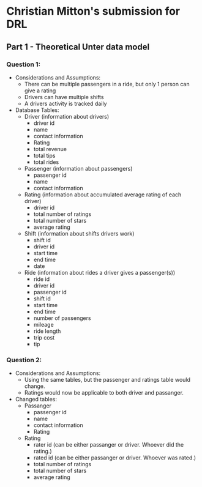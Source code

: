 # Christian Mitton's submission for DRL

## Part 1 - Theoretical Unter data model
### Question 1:
- Considerations and Assumptions:
  - There can be multiple passengers in a ride, but only 1 person can give a rating
  - Drivers can have multiple shifts
  - A drivers activity is tracked daily
- Database Tables:
  - Driver (information about drivers)
    - driver id
    - name
    - contact information
    - Rating
    - total revenue
    - total tips
    - total rides
  - Passenger (information about passengers)
    - passenger id
    - name
    - contact information
  - Rating (information about accumulated average rating of each driver)
    - driver id
    - total number of ratings
    - total number of stars
    - average rating
  - Shift (information about shifts drivers work)
    - shift id
    - driver id
    - start time
    - end time
    - date 
  - Ride (information about rides a driver gives a passenger(s))
    - ride id
    - driver id
    - passenger id
    - shift id
    - start time
    - end time
    - number of passengers
    - mileage
    - ride length
    - trip cost
    - tip

### Question 2:
- Considerations and Assumptions:
  - Using the same tables, but the passenger and ratings table would change.
  - Ratings would now be applicable to both driver and passanger.
- Changed tables:
  - Passanger
    - passenger id
    - name
    - contact information
    - Rating
  - Rating
    - rater id (can be either passanger or driver. Whoever did the rating.)
    - rated id (can be either passanger or driver. Whoever was rated.)
    - total number of ratings
    - total number of stars
    - average rating
